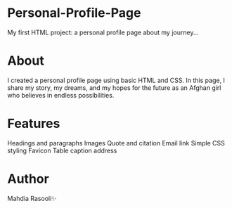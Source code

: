 # Personal-Profile-Page
My first HTML project: a personal profile page about my journey...
# About
I created a personal profile page using basic HTML and CSS.
In this page, I share my story, my dreams, and my hopes for the future as an Afghan girl who believes in endless possibilities.
# Features
Headings and paragraphs
Images
Quote and citation
Email link
Simple CSS styling
Favicon
Table
caption
address
# Author
Mahdia Rasooli✨

